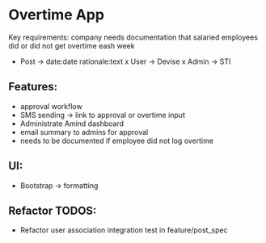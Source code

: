 # Overtime App

Key requirements: company needs documentation that salaried employees did or did not get overtime eash week

- Post -> date:date rationale:text
x User -> Devise
x Admin -> STI

## Features:
- approval workflow
- SMS sending -> link to approval or overtime input
- Administrate Amind dashboard
- email summary to admins for approval
- needs to be documented if employee did not log overtime

## UI:
- Bootstrap -> formatting

## Refactor TODOS:
- Refactor user association integration test in feature/post_spec